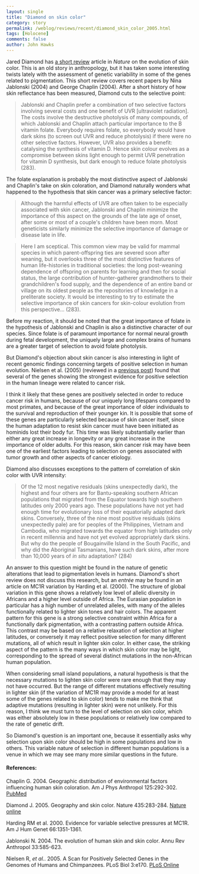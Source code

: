 ```yaml
---
layout: single 
title: "Diamond on skin color" 
category: story
permalink: /weblog/reviews/recent/diamond_skin_color_2005.html
tags: [Holocene] 
comments: false 
author: John Hawks 
---
```



<p>
Jared Diamond has <a href="http://www.nature.com/nature/journal/v435/n7040/full/435283a.html">a short review</a> article in <i>Nature</i> on the evolution of skin color. This is an old story in anthropology, but it has taken some interesting twists lately with the assessment of genetic variability in some of the genes related to pigmentation. This short review covers recent papers by Nina Jablonski (2004) and George Chaplin (2004). After a short history of how skin reflectance has been measured, Diamond cuts to the selective point: 
</p>

<blockquote>Jablonski and Chaplin prefer a combination of two selective factors involving several costs and one benefit of UVR [ultraviolet radiation]. The costs involve the destructive photolysis of many compounds, of which Jablonski and Chaplin attach particular importance to the B vitamin folate. Everybody requires folate, so everybody would have dark skins (to screen out UVR and reduce photolysis) if there were no other selective factors. However, UVR also provides a benefit: catalysing the synthesis of vitamin D. Hence skin colour evolves as a compromise between skins light enough to permit UVR penetration for vitamin D synthesis, but dark enough to reduce folate photolysis (283). </blockquote>

<p>
The folate explanation is probably the most distinctive aspect of Jablonski and Chaplin's take on skin coloration, and Diamond naturally wonders what happened to the hypothesis that skin cancer was a primary selective factor: 
</p>

<blockquote>Although the harmful effects of UVR are often taken to be especially associated with skin cancer, Jablonski and Chaplin minimize the importance of this aspect on the grounds of the late age of onset, after some or most of a couple's children have been morn. Most geneticists similarly minimize the selective importance of damage or disease late in life. </blockquote>

<blockquote>Here I am sceptical. This common view may be valid for mammal species in which parent-offspring ties are severed soon after weaning, but it overlooks three of the most distinctive features of human life-histories in traditional societies: the long post-weaning dependence of offspring on parents for learning and then for social status, the large contribution of hunter-gatherer grandmothers to their grandchildren's food supply, and the dependence of an entire band or village on its oldest people as the repositories of knowledge in a preliterate society. It would be interesting to try to estimate the selective importance of skin cancers for skin-colour evolution from this perspective... (283).</blockquote>

<p>
Before my reaction, it should be noted that the great importance of folate in the hypothesis of Jablonski and Chaplin is also a distinctive character of our species. Since folate is of paramount importance for normal neural growth during fetal development, the uniquely large and complex brains of humans are a greater target of selection to avoid folate photolysis. 
</p>

<p>
But Diamond's objection about skin cancer is also interesting in light of recent genomic findings concerning targets of positive selection in human evolution. Nielsen et al. (2005) (reviewed in a <a href="weblog/reviews/genomics/nielsen_human_chimp_plos_2005.html">previous post</a>) found that several of the genes showing the strongest evidence for positive selection in the human lineage were related to cancer risk. 
</p>

<p>
I think it likely that these genes are positively selected in order to reduce cancer risk in humans, because of our uniquely long lifespans compared to most primates, and because of the great importance of older individuals to the survival and reproduction of their younger kin. It is possible that some of these genes are particularly selected because of skin cancer itself, since the human adaptation to resist skin cancer must have been initiated as hominids lost their body fur. This time was likely substantially earlier than either any great increase in longevity or any great increase in the importance of older adults. For this reason, skin cancer risk may have been one of the earliest factors leading to selection on genes associated with tumor growth and other aspects of cancer etiology. 
</p>

<p>
Diamond also discusses exceptions to the pattern of correlation of skin color with UVR intensity: 
</p>

<blockquote>Of the 12 most negative residuals (skins unexpectedly dark), the highest and four others are for Bantu-speaking southern African populations that migrated from the Equator towards high southern latitudes only 2000 years ago. These populations have not yet had enough time for evolutionary loss of their equatorially adapted dark skins. Conversely, three of the nine most positive residuals (skins unexpectedly pale) are for peoples of the Philippines, Vietnam and Cambodia, who migrated towards the equator from high latitudes only in recent millennia and have not yet evolved appropriately dark skins. But why do the people of Bougainville Island in the South Pacific, and why did the Aboriginal Tasmanians, have such dark skins, after more than 10,000 years of <i>in situ</i> adaptation? (284) </blockquote>

<p>
An answer to this question might be found in the nature of genetic alterations that lead to pigmentation levels in humans. Diamond's short review does not discuss this research, but an <i>entr&eacute;e</i> may be found in an article on MC1R variation by Harding et al. (2000). The structure of global variation in this gene shows a relatively low level of allelic diversity in Africans and a higher level outside of Africa. The Eurasian population in particular has a high number of unrelated alleles, with many of the alleles functionally related to lighter skin tones and hair colors. The apparent pattern for this gene is a strong selective constraint within Africa for a functionally dark pigmentation, with a contrasting pattern outside Africa. This contrast may be based on a relative relaxation of selection at higher latitudes, or conversely it may reflect positive selection for many different mutations, all of which result in lighter skin color. In either case, the striking aspect of the pattern is the many ways in which skin color may be light, corresponding to the spread of several distinct mutations in the non-African human population. 
</p>

<p>
When considering small island populations, a natural hypothesis is that the necessary mutations to lighten skin color were rare enough that they may not have occurred. But the range of different mutations effectively resulting in lighter skin (if the variation of MC1R may provide a model for at least some of the genes related to skin color) tends to make me think that adaptive mutations (resulting in lighter skin) were not unlikely. For this reason, I think we must turn to the level of selection on skin color, which was either absolutely low in these populations or relatively low compared to the rate of genetic drift. 
</p>

<p>
So Diamond's question is an important one, because it essentially asks why selection upon skin color should be high in some populations and low in others. This variable nature of selection in different human populations is a venue in which we may see many more similar questions in the future. 
</p>

<h4>References:</h4>

<p class="cite">Chaplin G. 2004. Geographic distribution of environmental factors influencing human skin coloration. Am J Phys Anthropol 125:292-302. <a href="http://www.ncbi.nlm.nih.gov/entrez/query.fcgi?cmd=Retrieve&db=PubMed&list_uids=15386260&dopt=Citation">PubMed</a></p>

<p class="cite">Diamond J. 2005. Geography and skin color. Nature 435:283-284. <a href="http://www.nature.com/nature/journal/v435/n7040/full/435283a.html">Nature online</a></p>

<p class="cite">Harding RM et al. 2000. Evidence for variable selective pressures at MC1R. Am J Hum Genet 66:1351-1361. </p>

<p class="cite">Jablonski N. 2004. The evolution of human skin and skin color. Annu Rev Anthropol 33:585-623. </p>

<p class="cite">Nielsen R, <i>et al.</i>. 2005. A Scan for Positively Selected Genes in the Genomes of Humans and Chimpanzees. PLoS Biol 3:e170. <a href="http://biology.plosjournals.org/perlserv/?request=get-document&doi=10.1371/journal.pbio.0030170">PLoS Online</a></p>


